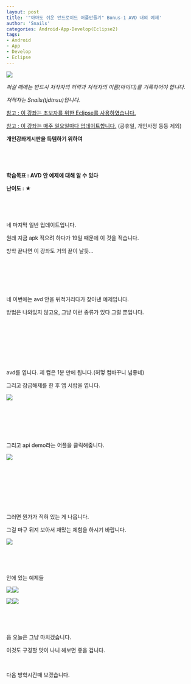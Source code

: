 ```yaml
---
layout: post
title: '"아마도 쉬운 안드로이드 어플만들기" Bonus-1 AVD 내의 예제'
author: 'Snails'
categories: Android-App-Develop(Eclipse2)
tags:
- Android
- App
- Develop
- Eclipse
---
```



<script> location.href='https://cafe.naver.com/develoid/277404' ; </script>

<p><img src="https://dthumb-phinf.pstatic.net/?src=%22http%3A%2F%2Fpostfiles3.naver.net%2F20130523_178%2Ftjdtnsu_1369283538974akCh1_JPEG%2Fand.jpg%3Ftype%3Dw2%22&amp;type=cafe_wa740"></p><p><i>퍼갈 때에는 반드시 저작자의 허락과 저작자의 이름(아이디)를 기록하어야 합니다.</i></p><p><i>저작자는 Snails(tjdtnsu)입니다.</i></p><p><u>참고 : 이 강좌는 초보자를 위한 Eclipse를 사용하였습니다.</u></p><p><u>참고 : 이 강좌는 매주 일요일마다 업데이트합니다.</u> (공휴일, 개인사정 등등 제외)</p><p><strong>개인강좌게시판을 득템하기 위하여</strong>&nbsp;</p><p>&nbsp;</p><p><u>﻿</u></p><p><b>학습목표 :&nbsp;AVD 안 예제에 대해 알 수 있다</b></p><p><b>난이도 : ★</b></p><p></p><p></p><p>&nbsp;</p><p>&nbsp;</p><p>네 마지막 일반 업데이트입니다.</p><p>원래 지금 apk 적으려 하다가 19일 때문에 이 것을 적습니다.</p><p>방학 끝나면 이 강좌도 거의 끝이 날듯...</p><p>&nbsp;</p><p>&nbsp;</p><p>&nbsp;</p><p>네 이번에는 avd 안을 뒤적거리다가 찾아낸 예제입니다.</p><p>방법은 나와있지 않고요, 그냥 이런 종류가 있다 그럴 뿐입니다.</p><p>&nbsp;</p><p>&nbsp;</p><p>&nbsp;</p><p>&nbsp;</p><p>avd를 엽니다. 제 컴은 1분 만에 됩니다.(허헣 컴바꾸니 넘좋네)</p><p>그리고 잠금해제를 한 후 앱 서랍을 엽니다.</p><p><img src="https://dthumb-phinf.pstatic.net/?src=%22http%3A%2F%2Fblogfiles.naver.net%2F20130714_149%2Ftjdtnsu_13737799623120yIkO_PNG%2F%25C1%25A6%25B8%25F1_%25BE%25F8%25C0%25BD.png%22&amp;type=cafe_wa740"></p><p>&nbsp;</p><p>&nbsp;</p><p>&nbsp;</p><p>그리고 api demo라는 어플을 클릭해줍니다.</p><p><img src="https://dthumb-phinf.pstatic.net/?src=%22http%3A%2F%2Fblogfiles.naver.net%2F20130714_45%2Ftjdtnsu_1373780094366pGbMD_PNG%2F%25C1%25A6%25B8%25F1_%25BE%25F8%25C0%25BD.png%22&amp;type=cafe_wa740"></p><p>&nbsp;</p><p>&nbsp;</p><p>&nbsp;</p><p>&nbsp;</p><p>그러면 뭔가가 적혀 있는 게 나옵니다.</p><p>그걸 마구 뒤져 보아서 재밌는 체험을 하시기 바랍니다.</p><p><img src="https://dthumb-phinf.pstatic.net/?src=%22http%3A%2F%2Fblogfiles.naver.net%2F20130714_56%2Ftjdtnsu_1373780337877MSUes_PNG%2F%25C1%25A6%25B8%25F1_%25BE%25F8%25C0%25BD.png%22&amp;type=cafe_wa740"></p><p>&nbsp;</p><p>&nbsp;</p><p>안에 있는 예제들</p><p><img src="https://dthumb-phinf.pstatic.net/?src=%22http%3A%2F%2Fblogfiles.naver.net%2F20130714_280%2Ftjdtnsu_1373780387487Eallo_PNG%2F%25C1%25A6%25B8%25F1_%25BE%25F8%25C0%25BD.png%22&amp;type=cafe_wa740"><img src="https://dthumb-phinf.pstatic.net/?src=%22http%3A%2F%2Fblogfiles.naver.net%2F20130714_124%2Ftjdtnsu_1373780458804sG9Ot_PNG%2F%25C1%25A6%25B8%25F1_%25BE%25F8%25C0%25BD.png%22&amp;type=cafe_wa740"></p><p><img src="https://dthumb-phinf.pstatic.net/?src=%22http%3A%2F%2Fblogfiles.naver.net%2F20130714_235%2Ftjdtnsu_1373780554742fhvqA_PNG%2F%25C1%25A6%25B8%25F1_%25BE%25F8%25C0%25BD.png%22&amp;type=cafe_wa740"><img src="https://dthumb-phinf.pstatic.net/?src=%22http%3A%2F%2Fblogfiles.naver.net%2F20130714_278%2Ftjdtnsu_1373780616460CHzfD_PNG%2F%25C1%25A6%25B8%25F1_%25BE%25F8%25C0%25BD.png%22&amp;type=cafe_wa740"></p><p>&nbsp;</p><p>&nbsp;</p><p>음 오늘은 그냥 마치겠습니다.</p><p>이것도 구경할 맛이 나니 해보면 좋을 겁니다.</p><p>&nbsp;</p><p>다음 방학시간때 보겠습니다.</p>
